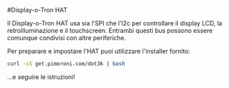 <!--
---
name: Display-o-Tron HAT
class: board
type: tutti
manufacturer: Pimoroni
url: https://github.com/pimoroni/dot3k
description: Un LCD da 3 righe di caratteri, RGB retroilluminato a 6 zone con 6 bottoni touch
pincount: 40
pin:
  '3':
    mode: i2c
  '5':
    mode: i2c
  '22':
    name: LCD CMD/DATA
    mode: output
    active: high
  '19':
    mode: spi
  '22':
    name: LCD Register Select
    mode: output
  '23':
    mode: spi
  '24':
    name: LCD Chip Select
    mode: chipselect
    active: high
  '32':
    name: LCD Reset
    mode: output
    active: low
-->
#Display-o-Tron HAT

Il Display-o-Tron HAT usa sia l'SPI che l'I2c per controllare il display LCD, la retroilluminazione e il touchscreen. 
Entrambi questi bus possono essere comunque condivisi con altre periferiche.

Per preparare e impostare l'HAT puoi utilizzare l'installer fornito:

```bash
curl -sS get.pimoroni.com/dot3k | bash
```

&hellip;e seguire le istruzioni!
